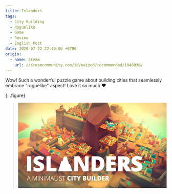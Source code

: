 ```yaml
---
title: Islanders
tags:
  - City Building
  - Roguelike
  - Game
  - Review
  - English Post
date: 2020-07-22 22:40:00 +0700
origin:
  - name: Steam
    url: //steamcommunity.com/id/neizod/recommended/1046030/
---
```


Wow! Such a wonderful puzzle game about building cities that seamlessly embrace "roguelike" aspect! Love it so much ❤️

{: .figure}
> ![](/images/game/cover/islanders.jpg)